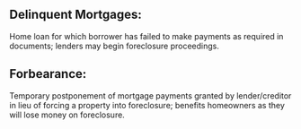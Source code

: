 ## Delinquent Mortgages:
Home loan for which borrower has failed to make payments as required in documents; lenders may begin foreclosure proceedings.

## Forbearance:
Temporary postponement of mortgage payments granted by lender/creditor in lieu of forcing a property into foreclosure; benefits homeowners as they will lose money on foreclosure.
